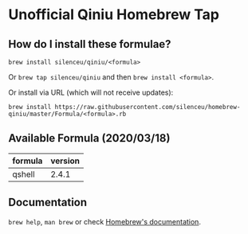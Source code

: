 # Unofficial Qiniu Homebrew Tap

## How do I install these formulae?
`brew install silenceu/qiniu/<formula>`

Or `brew tap silenceu/qiniu` and then `brew install <formula>`.

Or install via URL (which will not receive updates):

```
brew install https://raw.githubusercontent.com/silenceu/homebrew-qiniu/master/Formula/<formula>.rb
```

## Available Formula (2020/03/18)

| formula | version |
| ---- | ---- |
| qshell | 2.4.1 |

## Documentation
`brew help`, `man brew` or check [Homebrew's documentation](https://docs.brew.sh).
